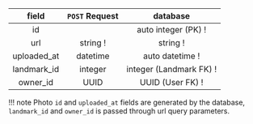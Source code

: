 field | `POST` Request | database |
:-:| :-: | :-:|
id | | auto integer (PK) !
url | string ! | string !
uploaded_at | datetime | auto datetime !
landmark_id | integer | integer (Landmark FK) !
owner_id | UUID | UUID (User FK) !

!!! note
    Photo `id` and `uploaded_at` fields are generated by the database, `landmark_id` and `owner_id` is passed through url query parameters.